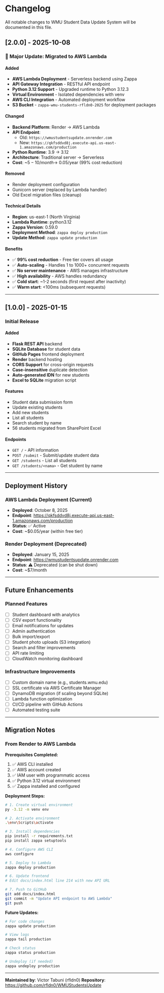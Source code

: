 # Changelog

All notable changes to WMU Student Data Update System will be documented in this file.

## [2.0.0] - 2025-10-08

### 🚀 Major Update: Migrated to AWS Lambda

#### Added
- **AWS Lambda Deployment** - Serverless backend using Zappa
- **API Gateway Integration** - RESTful API endpoint
- **Python 3.12 Support** - Upgraded runtime to Python 3.12.3
- **Virtual Environment** - Isolated dependencies with venv
- **AWS CLI Integration** - Automated deployment workflow
- **S3 Bucket** - `zappa-wmu-students-rfldn0-2025` for deployment packages

#### Changed
- **Backend Platform**: Render → AWS Lambda
- **API Endpoint**:
  - Old: `https://wmustudentsupdate.onrender.com`
  - New: `https://qkfsddvd8j.execute-api.us-east-1.amazonaws.com/production`
- **Python Runtime**: 3.9 → 3.12
- **Architecture**: Traditional server → Serverless
- **Cost**: ~$5-10/month → ~$0.05/year (99% cost reduction)

#### Removed
- Render deployment configuration
- Gunicorn server (replaced by Lambda handler)
- Old Excel migration files (cleanup)

#### Technical Details
- **Region**: us-east-1 (North Virginia)
- **Lambda Runtime**: python3.12
- **Zappa Version**: 0.59.0
- **Deployment Method**: `zappa deploy production`
- **Update Method**: `zappa update production`

#### Benefits
- ✅ **99% cost reduction** - Free tier covers all usage
- ✅ **Auto-scaling** - Handles 1 to 1000+ concurrent requests
- ✅ **No server maintenance** - AWS manages infrastructure
- ✅ **High availability** - AWS handles redundancy
- ✅ **Cold start**: ~1-2 seconds (first request after inactivity)
- ✅ **Warm start**: <100ms (subsequent requests)

---

## [1.0.0] - 2025-01-15

### Initial Release

#### Added
- **Flask REST API** backend
- **SQLite Database** for student data
- **GitHub Pages** frontend deployment
- **Render** backend hosting
- **CORS Support** for cross-origin requests
- **Case-insensitive** duplicate detection
- **Auto-generated IDN** for new students
- **Excel to SQLite** migration script

#### Features
- Student data submission form
- Update existing students
- Add new students
- List all students
- Search student by name
- 56 students migrated from SharePoint Excel

#### Endpoints
- `GET /` - API information
- `POST /submit` - Submit/update student data
- `GET /students` - List all students
- `GET /students/<nama>` - Get student by name

---

## Deployment History

### AWS Lambda Deployment (Current)
- **Deployed**: October 8, 2025
- **Endpoint**: https://qkfsddvd8j.execute-api.us-east-1.amazonaws.com/production
- **Status**: ✅ Active
- **Cost**: ~$0.05/year (within free tier)

### Render Deployment (Deprecated)
- **Deployed**: January 15, 2025
- **Endpoint**: https://wmustudentsupdate.onrender.com
- **Status**: ⚠️ Deprecated (can be shut down)
- **Cost**: ~$7/month

---

## Future Enhancements

### Planned Features
- [ ] Student dashboard with analytics
- [ ] CSV export functionality
- [ ] Email notifications for updates
- [ ] Admin authentication
- [ ] Bulk import/export
- [ ] Student photo uploads (S3 integration)
- [ ] Search and filter improvements
- [ ] API rate limiting
- [ ] CloudWatch monitoring dashboard

### Infrastructure Improvements
- [ ] Custom domain name (e.g., students.wmu.edu)
- [ ] SSL certificate via AWS Certificate Manager
- [ ] DynamoDB migration (if scaling beyond SQLite)
- [ ] Lambda function optimization
- [ ] CI/CD pipeline with GitHub Actions
- [ ] Automated testing suite

---

## Migration Notes

### From Render to AWS Lambda

**Prerequisites Completed:**
1. ✅ AWS CLI installed
2. ✅ AWS account created
3. ✅ IAM user with programmatic access
4. ✅ Python 3.12 virtual environment
5. ✅ Zappa installed and configured

**Deployment Steps:**
```bash
# 1. Create virtual environment
py -3.12 -m venv env

# 2. Activate environment
.\env\Scripts\activate

# 3. Install dependencies
pip install -r requirements.txt
pip install zappa setuptools

# 4. Configure AWS CLI
aws configure

# 5. Deploy to Lambda
zappa deploy production

# 6. Update frontend
# Edit docs/index.html line 214 with new API URL

# 7. Push to GitHub
git add docs/index.html
git commit -m "Update API endpoint to AWS Lambda"
git push
```

**Future Updates:**
```bash
# For code changes
zappa update production

# View logs
zappa tail production

# Check status
zappa status production

# Undeploy (if needed)
zappa undeploy production
```

---

**Maintained by**: Victor Tabuni (rfldn0)
**Repository**: https://github.com/rfldn0/WMUStudentsUpdate
